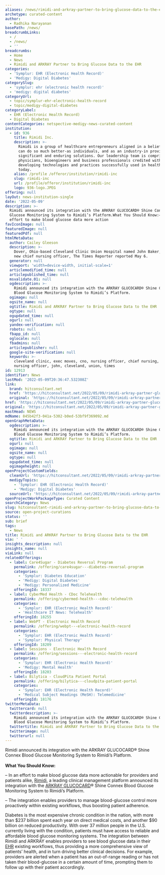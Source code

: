 ```yaml
---
aliases: /news/rimidi-and-arkray-partner-to-bring-glucose-data-to-the-ehr
archetype: curated-content
author:
  - Radhika Narayanan
basePath: /news/
breadcrumbLinks:
  - /
  - /news/
  - ''
breadcrumbs:
  - Home
  - News
  - Rimidi and ARKRAY Partner to Bring Glucose Data to the EHR
categories:
  - 'Symplur: EHR (Electronic Health Record)'
  - 'Medigy: Digital Diabetes'
categorySlug:
  - 'symplur: ehr (electronic health record)'
  - 'medigy: digital diabetes'
categoryUrl:
  - topic/symplur-ehr-electronic-health-record
  - topic/medigy-digital-diabetes
categoryLabel:
  - EHR (Electronic Health Record)
  - Digital Diabetes
contentCategories: netspective-medigy-news-curated-content
institution:
  - id: 936
    title: Rimidi Inc.
    description: >-
      Rimidi is a group of healthcare entrepreneurs aligned in a belief that we
      can do so much better-as individuals, and as an industry-in providing
      significant and enduring solutions. Our leadership team is comprised of
      physicians, bioengineers and business professionals credited with
      developing technologies and practices successfully used in healthcare
      today.
    alias: /profile /offeror/institution/rimidi-inc
    slug: rimidi-inc
    url: /profile/offeror/institution/rimidi-inc
    logo: 936-logo.JPEG
offering: null
layOut: news-institution-single
date: '2022-05-09'
description: >-
  Rimidi announced its integration with the ARKRAY GLUCOCARD® Shine Connex Blood
  Glucose Monitoring System to Rimidi’s Platform.What You Should Know:– In an
  effort to make blood glucose data more action
favIconImage: null
featuredImage: null
featuredPdf: null
htmlMetaData:
  author: Cailey Gleeson
  description: >-
    Dover, Ohio-based Cleveland Clinic Union Hospital named John Baker, RN, its
    new chief nursing officer, The Times Reporter reported May 6.
  generator: null
  viewport: 'width=device-width, initial-scale=1'
  articlemodified_time: null
  articlepublished_time: null
  msvalidate.01: null
  ogdescription: >-
    Rimidi announced its integration with the ARKRAY GLUCOCARD® Shine Connex
    Blood Glucose Monitoring System to Rimidi’s Platform.
  ogimage: null
  ogsite_name: null
  ogtitle: Rimidi and ARKRAY Partner to Bring Glucose Data to the EHR
  ogtype: null
  ogupdated_time: null
  ogurl: null
  yandex-verification: null
  robots: null
  fbapp_id: null
  oglocale: null
  fbadmins: null
  articlepublisher: null
  google-site-verification: null
  keywords: >-
    cleveland clinic, exec moves, cno, nursing officer, chief nursing, chief
    nursing officer, john, cleveland, union, times
id: 12913
identifier: News
lastMod: '2022-05-09T20:36:47.532308Z'
link:
  brand: hitconsultant.net
  href: 'https://hitconsultant.net/2022/05/09/rimidi-arkray-partner-glucose-data-ehr/'
  original: 'https://hitconsultant.net/2022/05/09/rimidi-arkray-partner-glucose-data-ehr/'
href: 'https://hitconsultant.net/2022/05/09/rimidi-arkray-partner-glucose-data-ehr/'
original: 'https://hitconsultant.net/2022/05/09/rimidi-arkray-partner-glucose-data-ehr/'
mastHead: NEWS
mdName: 845b42f3-041a-5302-b0ed-53bf9f369092.md
openGraphMetaData:
  ogdescription: >-
    Rimidi announced its integration with the ARKRAY GLUCOCARD® Shine Connex
    Blood Glucose Monitoring System to Rimidi’s Platform.
  ogtitle: Rimidi and ARKRAY Partner to Bring Glucose Data to the EHR
  ogurl: null
  ogimage: null
  ogsite_name: null
  ogtype: null
  ogupdated_time: null
  ogimageheight: null
openProjectCustomFields:
  cleanUrl: 'https://hitconsultant.net/2022/05/09/rimidi-arkray-partner-glucose-data-ehr/'
  medigyTopics:
    - 'Symplur: EHR (Electronic Health Record)'
    - 'Medigy: Digital Diabetes'
  sourceUrl: 'https://hitconsultant.net/2022/05/09/rimidi-arkray-partner-glucose-data-ehr/'
openProjectWorkPackageType: Curated Content
searchCategory: News
slug: hitconsultant-rimidi-and-arkray-partner-to-bring-glucose-data-to-the-ehr
source: open-project-curations
status: ''
sub: brief
tags:
  - News
title: Rimidi and ARKRAY Partner to Bring Glucose Data to the EHR
via: ' '
insights_description: null
insights_name: null
viaLink: null
relatedOfferings:
  - label: Care4Sugar - Diabetes Reversal Program
    permalink: /offering/care4sugar---diabetes-reversal-program
    categories:
      - 'Symplur: Diabetes Education'
      - 'Medigy: Digital Diabetes'
      - 'Medigy: Personalized Medicine'
    offeringId: 18337
  - label: CyberMed Health - CDoc Telehealth
    permalink: /offering/cybermed-health---cdoc-telehealth
    categories:
      - 'Symplur: EHR (Electronic Health Record)'
      - 'Healthcare IT News: Telehealth'
    offeringId: 18255
  - label: WebPT - Electronic Health Record
    permalink: /offering/webpt---electronic-health-record
    categories:
      - 'Symplur: EHR (Electronic Health Record)'
      - 'Symplur: Physical Therapy'
    offeringId: 18209
  - label: Sessions - Electronic Health Record
    permalink: /offering/sessions---electronic-health-record
    categories:
      - 'Symplur: EHR (Electronic Health Record)'
      - 'Medigy: Mental Health'
    offeringId: 18203
  - label: Bilytica - CloudPita Patient Portal
    permalink: /offering/bilytica---cloudpita-patient-portal
    categories:
      - 'Symplur: EHR (Electronic Health Record)'
      - 'Medical Subject Headings (MeSH): Telemedicine'
    offeringId: 18176
twitterMetaData:
  twittercard: null
  twitterdescription: >-
    Rimidi announced its integration with the ARKRAY GLUCOCARD® Shine Connex
    Blood Glucose Monitoring System to Rimidi’s Platform.
  twittertitle: Rimidi and ARKRAY Partner to Bring Glucose Data to the EHR
  twitterimage: null
  twitterurl: null
---
```

<p>Rimidi announced its integration with the ARKRAY GLUCOCARD® Shine Connex Blood Glucose Monitoring System to Rimidi’s Platform.<br><br><strong>What You Should Know:</strong></p><p>– In an effort to make blood glucose data more actionable for providers and patients alike, <a href="https://rimidi.com/">Rimidi</a>, a leading clinical management platform announced its integration with the <a href="https://www.arkrayusa.com/diabetes-management/consumer-care/diabetes-testing-supplies/glucocard-vital">ARKRAY GLUCOCARD</a>® Shine Connex Blood Glucose Monitoring System to Rimidi’s Platform.</p><p>– The integration enables providers to manage blood-glucose control more proactively within existing workflows, thus boosting patient adherence.</p><p>Diabetes is the most expensive chronic condition in the nation, with more than $237 billion spent each year on direct medical costs, and another $90 billion on reduced productivity. With over 37 million people in the U.S. currently living with the condition, patients must have access to reliable and affordable blood glucose monitoring systems. The integration between Rimidi and ARKRAY enables providers to see blood glucose data in their <a href="https://hitconsultant.net/category/emr-ehr/">EHR</a> existing workflows, thus providing a more comprehensive view of patients’ health, and in turn driving better clinical decisions. For example, providers are alerted when a patient has an out-of-range reading or has not taken their blood-glucose in a certain amount of time, prompting them to follow up with their patient accordingly.</p>